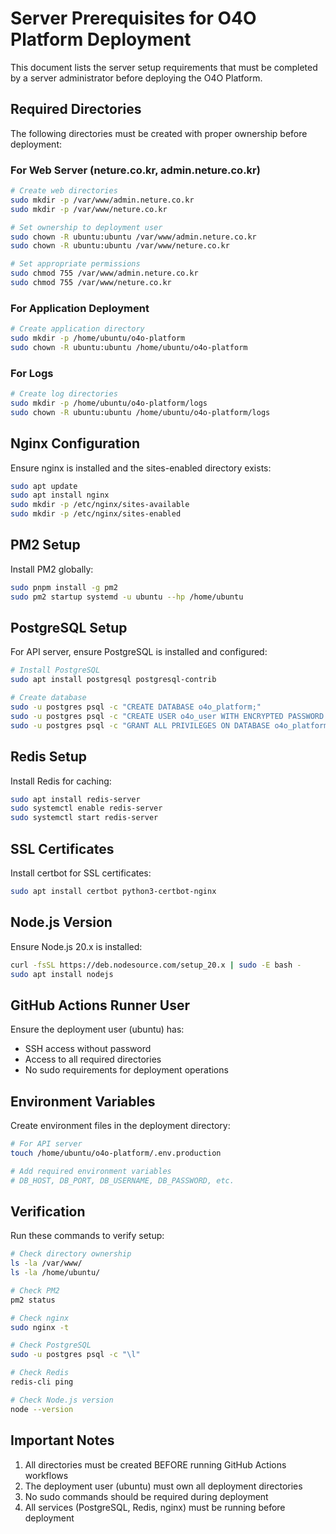 # Server Prerequisites for O4O Platform Deployment

This document lists the server setup requirements that must be completed by a server administrator before deploying the O4O Platform.

## Required Directories

The following directories must be created with proper ownership before deployment:

### For Web Server (neture.co.kr, admin.neture.co.kr)

```bash
# Create web directories
sudo mkdir -p /var/www/admin.neture.co.kr
sudo mkdir -p /var/www/neture.co.kr

# Set ownership to deployment user
sudo chown -R ubuntu:ubuntu /var/www/admin.neture.co.kr
sudo chown -R ubuntu:ubuntu /var/www/neture.co.kr

# Set appropriate permissions
sudo chmod 755 /var/www/admin.neture.co.kr
sudo chmod 755 /var/www/neture.co.kr
```

### For Application Deployment

```bash
# Create application directory
sudo mkdir -p /home/ubuntu/o4o-platform
sudo chown -R ubuntu:ubuntu /home/ubuntu/o4o-platform
```

### For Logs

```bash
# Create log directories
sudo mkdir -p /home/ubuntu/o4o-platform/logs
sudo chown -R ubuntu:ubuntu /home/ubuntu/o4o-platform/logs
```

## Nginx Configuration

Ensure nginx is installed and the sites-enabled directory exists:

```bash
sudo apt update
sudo apt install nginx
sudo mkdir -p /etc/nginx/sites-available
sudo mkdir -p /etc/nginx/sites-enabled
```

## PM2 Setup

Install PM2 globally:

```bash
sudo pnpm install -g pm2
sudo pm2 startup systemd -u ubuntu --hp /home/ubuntu
```

## PostgreSQL Setup

For API server, ensure PostgreSQL is installed and configured:

```bash
# Install PostgreSQL
sudo apt install postgresql postgresql-contrib

# Create database
sudo -u postgres psql -c "CREATE DATABASE o4o_platform;"
sudo -u postgres psql -c "CREATE USER o4o_user WITH ENCRYPTED PASSWORD 'your_password';"
sudo -u postgres psql -c "GRANT ALL PRIVILEGES ON DATABASE o4o_platform TO o4o_user;"
```

## Redis Setup

Install Redis for caching:

```bash
sudo apt install redis-server
sudo systemctl enable redis-server
sudo systemctl start redis-server
```

## SSL Certificates

Install certbot for SSL certificates:

```bash
sudo apt install certbot python3-certbot-nginx
```

## Node.js Version

Ensure Node.js 20.x is installed:

```bash
curl -fsSL https://deb.nodesource.com/setup_20.x | sudo -E bash -
sudo apt install nodejs
```

## GitHub Actions Runner User

Ensure the deployment user (ubuntu) has:
- SSH access without password
- Access to all required directories
- No sudo requirements for deployment operations

## Environment Variables

Create environment files in the deployment directory:

```bash
# For API server
touch /home/ubuntu/o4o-platform/.env.production

# Add required environment variables
# DB_HOST, DB_PORT, DB_USERNAME, DB_PASSWORD, etc.
```

## Verification

Run these commands to verify setup:

```bash
# Check directory ownership
ls -la /var/www/
ls -la /home/ubuntu/

# Check PM2
pm2 status

# Check nginx
sudo nginx -t

# Check PostgreSQL
sudo -u postgres psql -c "\l"

# Check Redis
redis-cli ping

# Check Node.js version
node --version
```

## Important Notes

1. All directories must be created BEFORE running GitHub Actions workflows
2. The deployment user (ubuntu) must own all deployment directories
3. No sudo commands should be required during deployment
4. All services (PostgreSQL, Redis, nginx) must be running before deployment